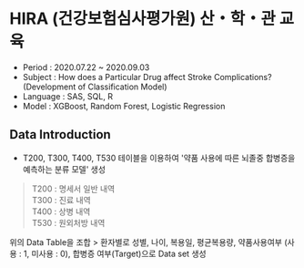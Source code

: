 # HIRA (건강보험심사평가원) 산・학・관 교육

- Period : 2020.07.22 ~ 2020.09.03  
- Subject : How does a Particular Drug affect Stroke Complications? (Development of Classification Model)
- Language : SAS, SQL, R
- Model : XGBoost, Random Forest, Logistic Regression

## Data Introduction
- T200, T300, T400, T530 테이블을 이용하여 '약품 사용에 따른 뇌졸중 합병증을 예측하는 분류 모델' 생성  
  
> T200 : 명세서 일반 내역  
> T300 : 진료 내역  
> T400 : 상병 내역  
> T530 : 원외처방 내역

위의 Data Table을 조합 > 환자별로 성별, 나이, 복용일, 평균복용량, 약품사용여부 (사용 : 1, 미사용 : 0), 합병증 여부(Target)으로 Data set 생성



